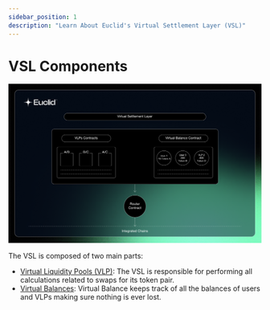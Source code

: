```yaml
---
sidebar_position: 1
description: "Learn About Euclid's Virtual Settlement Layer (VSL)"
---
```



# VSL Components
 ![Factory Architecture](../../../../static/img/VSL.png)

The VSL is composed of two main parts:

- [Virtual Liquidity Pools (VLP)](../Virtual%20Settlement%20Layer/virtual-pools.md): The VSL is responsible for performing all calculations related to swaps for its token pair.
- [Virtual Balances](../Virtual%20Settlement%20Layer/virtual-balances.md): Virtual Balance keeps track of all the balances of users and VLPs making sure nothing is ever lost.